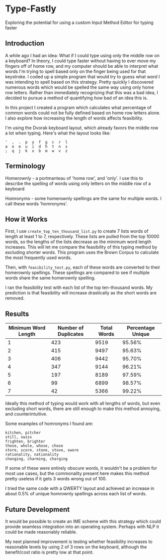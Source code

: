 # Type-Fastly
Exploring the potential for using a custom Input Method Editor for typing faster

## Introduction

A while ago I had an idea: What if I could type using only the middle row on a keyboard? In theory, I could type faster without having to ever move my fingers off of home row, and my computer should be able to interpret what words I'm trying to spell based only on the finger being used for that keystroke. I coded up a simple program that would try to guess what word I was intending to spell based on this strategy. Pretty quickly I discovered numerous words which would be spelled the same way using only home row letters. Rather than immediately recognizing that this was a bad idea, I decided to pursue a method of quantifying *how* bad of an idea this is. 

In this project I created a program which calculates what percentage of common words could not be fully defined based on home row letters alone. I also explore how increasing the length of words affects feasibility. 

I'm using the Dvorak keyboard layout, which already favors the middle row a lot when typing. Here's what the layout looks like:

    '  ,  .  p  y  f  g  c  r  l
    a  o  e  u  i  d  h  t  n  s
    ;  q  j  k  x  b  m  w  v  z

## Terminology 

Homerownly - a portmanteau of 'home row', and 'only'. I use this to describe the spelling of words using only letters on the middle row of a keyboard

Homronyms - some homerownly spellings are the same for multiple words. I call these words 'homronyms'. 

## How it Works

First, I use `create_top_ten_thousand_list.py` to create 7 lists words of length at least 1 to 7, respectively. These lists are pulled from the top 10000 words, so the lengths of the lists decrease as the minimum word length increases. This will let me compare the feasibility of this typing method by excluding shorter words. This program uses the Brown Corpus to calculate the most frequently used words. 

Then, with `feasibility_test.py`, each of these words are converted to their homerownly spellings. These spellings are compared to see if multiple words share the same homerownly spelling. 

I ran the feasibility test with each list of the top ten-thousand words. My prediction is that feasibility will increase drastically as the short words are removed. 

## Results


 | Minimum Word Length  | Number of Duplicates  |  Total Words | Percentage Unique  |
| ------------ | ------------ | ------------ | ------------ |
| 1  |423| 9519 | 95.56%   |
| 2 | 415 | 9497 | 95.63% |
| 3 | 406 | 9442 | 95.70% |
| 4 | 347 | 9144 | 96.21% |
| 5 | 197 | 8189 | 97.59% |
| 6 | 99 | 6899 | 98.57% | 
| 7 | 42 | 5366 | 99.22% |

Ideally this method of typing would work with all lengths of words, but even excluding short words, there are still enough to make this method annoying, and counterintuitive. 

Some examples of homronyms I found are:

    kitchen, pitcher
    still, swiss
    frighten, brighter
    those, whole, whose, chose
    store, score, stone, stove, swore
    rationality, nationality
    changing, charming, charging

If some of these were entirely obscure words, it wouldn't be a problem for most use cases, but the commonality present here makes this method pretty useless if it gets 3 words wrong out of 100.

I tried the same code with a QWERTY layout and achieved an increase in about 0.5% of unique homrownly spellings across each list of words. 

## Future Development 

It would be possible to create an IME scheme with this strategy which could provide seamless integration into an operating system. Perhaps with NLP it could be made reasonably reliable. 

My next planned improvement is testing whether feasibility increases to reasonable levels by using 2 of 3 rows on the keyboard, although the benefit/cost ratio is pretty low at that point. 
